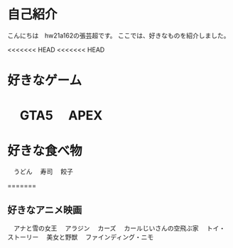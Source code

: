 # 自己紹介
こんにちは　hw21a162の張芸超です。
ここでは、好きなものを紹介しました。

<<<<<<< HEAD
<<<<<<< HEAD
# 好きなゲーム

　GTA5
　APEX
=======
# 好きな食べ物
　うどん
　寿司
　餃子

=======
## 好きなアニメ映画

　アナと雪の女王
　アラジン
　カーズ
　カールじいさんの空飛ぶ家
　トイ・ストーリー
　美女と野獣
　ファインディング・ニモ
